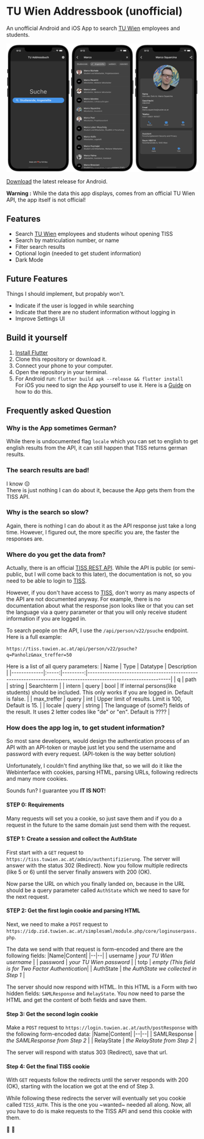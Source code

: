 # TU Wien Addressbook (unofficial)

An unofficial Android and iOS App to search [TU Wien](https://www.tuwien.at/en/) employees and students.

![Screenshot](screenshot.png)

[Download](https://github.com/flofriday/TU_Wien_Addressbook/releases/latest) the latest release for Android.

**Warning :** While the data this app displays, comes from an official TU Wien
API, the app itself is not official!

## Features

- Search [TU Wien](https://www.tuwien.at/en/) employees and students wihout opening TISS
- Search by matriculation number, or name
- Filter search results
- Optional login (needed to get student information)
- Dark Mode

## Future Features

Things I should implement, but propably won't.

- Indicate if the user is logged in while searching
- Indicate that there are no student information without logging in
- Improve Settings UI

## Build it yourself

1. [Install Flutter](https://flutter.dev/docs/get-started/install)
2. Clone this repository or download it.
3. Connect your phone to your computer.
4. Open the repository in your terminal.
5. For Android run: `flutter build apk --release && flutter install`<br>
   For iOS you need to sign the App yourself to use it. Here is a
   [Guide](https://medium.com/front-end-weekly/how-to-test-your-flutter-ios-app-on-your-ios-device-75924bfd75a8)
   on how to do this.

## Frequently asked Question

### Why is the App sometimes German?

While there is undocumented flag `locale` which you can set to english to get
english results from the API, it can still happen that TISS returns german
results.

### The search results are bad!

I know :pensive:<br>
There is just nothing I can do about it, because the App gets them from the TISS
API.

### Why is the search so slow?

Again, there is nothing I can do about it as the API response just take a long
time. However, I figured out, the more specific you are, the faster the
responses are.

### Where do you get the data from?

Actually, there is an official
[TISS REST API](https://tiss.tuwien.ac.at/api/dokumentation). While the API is
public (or semi-public, but I will come back to this later), the documentation
is not, so you need to be able to login to [TISS](https://tiss.tuwien.ac.at/).

However, if you don't have access to [TISS](https://tiss.tuwien.ac.at/), don't worry as
many aspects of the API are not documented anyway. For example, there is no
documentation about what the response json looks like or that you can set
the language via a query parameter or that you will only receive student
information if you are logged in.

To search people on the API, I use the `/api/person/v22/psuche` endpoint.
Here is a full example:

```
https://tiss.tuwien.ac.at/api/person/v22/psuche?q=Panholz&max_treffer=50
```

Here is a list of all query parameters:
| Name | Type | Datatype | Description |
|-------------|:-----:|---------:|----------------------------------------------------------------------------------------------------------------|
| q | path | string | Searchterm |
| intern | query | bool | If internal persons(like students) should be included. This only works if you are logged in. Default is false. |
| max_treffer | query | int | Upper limit of results. Limit is 100, Default is 15. |
| locale | query | string | The language of (some?) fields of the result. It uses 2 letter codes like "de" or "en". Default is ???? |

### How does the app log in, to get student information?

So most sane developers, would design the authentication process of an API with an
API-token or maybe just let you send the username and password with every
request. (API-token is the way better solution)

Unfortunately, I couldn't find anything like that, so we will do it like the
Webinterface with cookies, parsing HTML, parsing URLs, following redirects and
many more cookies.

Sounds fun? I guarantee you **IT IS NOT**!

#### STEP 0: Requirements

Many requests will set you a cookie, so just save them and if you do a request
in the future to the same domain just send them with the request.

#### STEP 1: Create a session and collect the AuthState

First start with a `GET` request to
`https://tiss.tuwien.ac.at/admin/authentifizierung`. The server will answer with
the status 302 (Redirect). Now you follow multiple redirects (like 5 or 6)
until the server finally answers with 200 (OK).

Now parse the URL on which you finally landed on, because in the URL should be
a query parameter called `AuthState` which we need to save for the next request.

#### STEP 2: Get the first login cookie and parsing HTML

Next, we need to make a `POST` request to
`https://idp.zid.tuwien.ac.at/simplesaml/module.php/core/loginuserpass.php`.

The data we send with that request is form-encoded and there are the following
fields:
|Name|Content|
|--|--|
| username | _your TU Wien username_ |
| password | _your TU Wien password_ |
| totp | _empty (This field is for Two Factor Authentication_|
| AuthState | _the AuthState we collected in Step 1_ |

The server should now respond with HTML. In this HTML is a Form with two hidden
fields: `SAMLResponse` and `RelayState`. You now need to parse the HTML and get
the content of both fields and save them.

#### Step 3: Get the second login cookie

Make a `POST` request to `https://login.tuwien.ac.at/auth/postResponse` with
the following form-encoded data:
|Name|Content|
|--|--|
| SAMLResponse | _the SAMLResponse from Step 2_ |
| RelayState | _the RelayState from Step 2_ |

The server will respond with status 303 (Redirect), save that url.

#### Step 4: Get the final TISS cookie

With `GET` requests follow the redirects until the server responds with
200 (OK), starting with the location we got at the end of Step 3.

While following these redirects the server will eventually set you cookie called
`TISS_AUTH`. This is the one you ~wanted~ needed all along. Now, all you have
to do is make requests to the TISS API and send this cookie with them.

🥳 🎉
